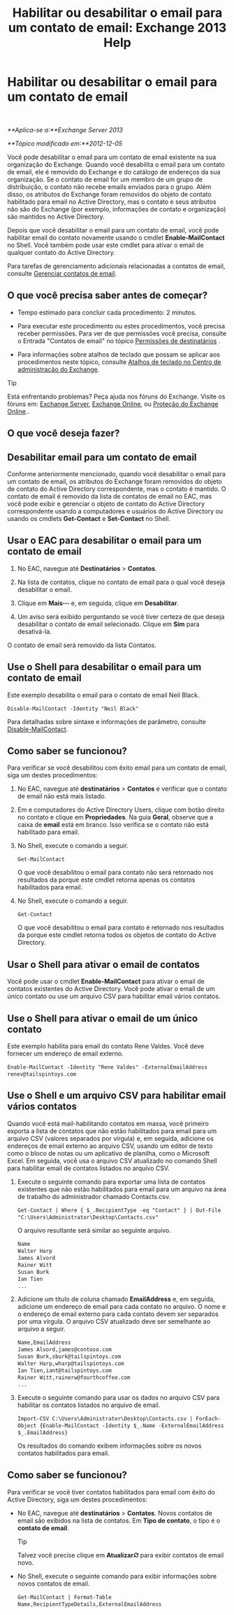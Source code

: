 ﻿---
title: 'Habilitar ou desabilitar o email para um contato de email: Exchange 2013 Help'
TOCTitle: Habilitar ou desabilitar o email para um contato de email
ms:assetid: ca47441f-1aa4-4958-aba5-18d51e59837e
ms:mtpsurl: https://technet.microsoft.com/pt-br/library/Bb124552(v=EXCHG.150)
ms:contentKeyID: 50556287
ms.date: 05/22/2018
mtps_version: v=EXCHG.150
ms.translationtype: MT
---

# Habilitar ou desabilitar o email para um contato de email

 

_**Aplica-se a:**Exchange Server 2013_

_**Tópico modificado em:**2012-12-05_

Você pode desabilitar o email para um contato de email existente na sua organização do Exchange. Quando você desabilita o email para um contato de email, ele é removido do Exchange e do catálogo de endereços da sua organização. Se o contato de email for um membro de um grupo de distribuição, o contato não recebe emails enviados para o grupo. Além disso, os atributos do Exchange foram removidos do objeto de contato habilitado para email no Active Directory, mas o contato e seus atributos não são do Exchange (por exemplo, informações de contato e organização) são mantidos no Active Directory.

Depois que você desabilitar o email para um contato de email, você pode habilitar email do contato novamente usando o cmdlet **Enable-MailContact** no Shell. Você também pode usar este cmdlet para ativar o email de qualquer contato do Active Directory.

Para tarefas de gerenciamento adicionais relacionadas a contatos de email, consulte [Gerenciar contatos de email](manage-mail-contacts-exchange-2013-help.md).

## O que você precisa saber antes de começar?

  - Tempo estimado para concluir cada procedimento: 2 minutos.

  - Para executar este procedimento ou estes procedimentos, você precisa receber permissões. Para ver de que permissões você precisa, consulte o Entrada "Contatos de email" no tópico [Permissões de destinatários](recipients-permissions-exchange-2013-help.md) .

  - Para informações sobre atalhos de teclado que possam se aplicar aos procedimentos neste tópico, consulte [Atalhos de teclado no Centro de administração do Exchange](keyboard-shortcuts-in-the-exchange-admin-center-exchange-online-protection-help.md).


> [!TIP]
> Está enfrentando problemas? Peça ajuda nos fóruns do Exchange. Visite os fóruns em: <A href="https://go.microsoft.com/fwlink/p/?linkid=60612">Exchange Server</A>, <A href="https://go.microsoft.com/fwlink/p/?linkid=267542">Exchange Online</A>, ou <A href="https://go.microsoft.com/fwlink/p/?linkid=285351">Proteção do Exchange Online</A>..



## O que você deseja fazer?

## Desabilitar email para um contato de email

Conforme anteriormente mencionado, quando você desabilitar o email para um contato de email, os atributos do Exchange foram removidos do objeto de contato do Active Directory correspondente, mas o contato é mantido. O contato de email é removido da lista de contatos de email no EAC, mas você pode exibir e gerenciar o objeto de contato do Active Directory correspondente usando a computadores e usuários do Active Directory ou usando os cmdlets **Get-Contact** e **Set-Contact** no Shell.

## Usar o EAC para desabilitar o email para um contato de email

1.  No EAC, navegue até **Destinatários** \> **Contatos**.

2.  Na lista de contatos, clique no contato de email para o qual você deseja desabilitar o email.

3.  Clique em **Mais**![Ícone Mais opções](images/JJ150550.5381819e-3b21-4873-8714-e9b956290b28(EXCHG.150).gif "Ícone Mais opções") e, em seguida, clique em **Desabilitar**.

4.  Um aviso será exibido perguntando se você tiver certeza de que deseja desabilitar o contato de email selecionado. Clique em **Sim** para desativá-la.

O contato de email será removido da lista Contatos.

## Use o Shell para desabilitar o email para um contato de email

Este exemplo desabilita o email para o contato de email Neil Black.

    Disable-MailContact -Identity "Neil Black"

Para detalhadas sobre sintaxe e informações de parâmetro, consulte [Disable-MailContact](https://technet.microsoft.com/pt-br/library/aa997465\(v=exchg.150\)).

## Como saber se funcionou?

Para verificar se você desabilitou com êxito email para um contato de email, siga um destes procedimentos:

1.  No EAC, navegue até **destinatários** \> **Contatos** e verificar que o contato de email não está mais listado.

2.  Em e computadores do Active Directory Users, clique com botão direito no contato e clique em **Propriedades**. Na guia **Geral**, observe que a caixa de **email** está em branco. Isso verifica se o contato não está habilitado para email.

3.  No Shell, execute o comando a seguir.
    
        Get-MailContact
    
    O que você desabilitou o email para contato não será retornado nos resultados da porque este cmdlet retorna apenas os contatos habilitados para email.

4.  No Shell, execute o comando a seguir.
    
        Get-Contact
    
    O que você desabilitou o email para contato é retornado nos resultados da porque este cmdlet retorna todos os objetos de contato do Active Directory.

## Usar o Shell para ativar o email de contatos

Você pode usar o cmdlet **Enable-MailContact** para ativar o email de contatos existentes do Active Directory. Você pode ativar o email de um único contato ou use um arquivo CSV para habilitar email vários contatos.

## Use o Shell para ativar o email de um único contato

Este exemplo habilita para email do contato Rene Valdes. Você deve fornecer um endereço de email externo.

    Enable-MailContact -Identity "Rene Valdes" -ExternalEmailAddress renev@tailspintoys.com

## Use o Shell e um arquivo CSV para habilitar email vários contatos

Quando você está mail-habilitando contatos em massa, você primeiro exporta a lista de contatos que não estão habilitados para email para um arquivo CSV (valores separados por vírgula) e, em seguida, adicione os endereços de email externo ao arquivo CSV, usando um editor de texto como o bloco de notas ou um aplicativo de planilha, como o Microsoft Excel. Em seguida, você usa o arquivo CSV atualizado no comando Shell para habilitar email de contatos listados no arquivo CSV.

1.  Execute o seguinte comando para exportar uma lista de contatos existentes que não estão habilitados para email para um arquivo na área de trabalho do administrador chamado Contacts.csv.
    
        Get-Contact | Where { $_.RecipientType -eq "Contact" } | Out-File "C:\Users\Administrator\Desktop\Contacts.csv"
    
    O arquivo resultante será similar ao seguinte arquivo.
    
        Name
        Walter Harp
        James Alvord
        Rainer Witt
        Susan Burk
        Ian Tien
        ...

2.  Adicione um título de coluna chamado **EmailAddress** e, em seguida, adicione um endereço de email para cada contato no arquivo. O nome e o endereço de email externo para cada contato devem ser separados por uma vírgula. O arquivo CSV atualizado deve ser semelhante ao arquivo a seguir.
    
        Name,EmailAddress
        James Alvord,james@contoso.com
        Susan Burk,sburk@tailspintoys.com
        Walter Harp,wharp@tailspintoys.com
        Ian Tien,iant@tailspintoys.com
        Rainer Witt,rainerw@fourthcoffee.com
        ...

3.  Execute o seguinte comando para usar os dados no arquivo CSV para habilitar os contatos listados no arquivo de email.
    
        Import-CSV C:\Users\Administrator\Desktop\Contacts.csv | ForEach-Object {Enable-MailContact -Identity $_.Name -ExternalEmailAddress $_.EmailAddress}
    
    Os resultados do comando exibem informações sobre os novos contatos habilitados para email.

## Como saber se funcionou?

Para verificar se você tiver contatos habilitados para email com êxito do Active Directory, siga um destes procedimentos:

  - No EAC, navegue até **destinatários** \> **Contatos**. Novos contatos de email são exibidos na lista de contatos. Em **Tipo de contato**, o tipo é o **contato de email**.
    

    > [!TIP]
    > Talvez você precise clique em <STRONG>Atualizar</STRONG><IMG title="Ícone Atualizar" alt="Ícone Atualizar" src="images/Dd353189.85f271ca-32a4-426c-842a-d2172567099d(EXCHG.150).gif"> para exibir contatos de email novo.



  - No Shell, execute o seguinte comando para exibir informações sobre novos contatos de email.
    
        Get-MailContact | Format-Table Name,RecipientTypeDetails,ExternalEmailAddress

